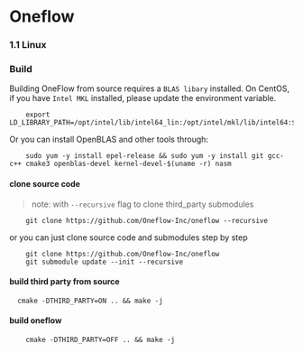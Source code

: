 # Oneflow

### 1.1 Linux 

### Build

Building OneFlow from source requires a `BLAS libary` installed. On CentOS, if you have `Intel MKL` installed, please update the environment variable. 

```
    export LD_LIBRARY_PATH=/opt/intel/lib/intel64_lin:/opt/intel/mkl/lib/intel64:$LD_LIBRARY_PATH
```

Or you can install OpenBLAS and other tools through:

```
    sudo yum -y install epel-release && sudo yum -y install git gcc-c++ cmake3 openblas-devel kernel-devel-$(uname -r) nasm
```

#### clone source code

> note: with `--recursive` flag to clone third_party submodules

```
    git clone https://github.com/Oneflow-Inc/oneflow --recursive
```

or you can just clone source code and submodules step by step

```
    git clone https://github.com/Oneflow-Inc/oneflow
    git submodule update --init --recursive
```

#### build third party from source

```
  cmake -DTHIRD_PARTY=ON .. && make -j
```

#### build oneflow

```
    cmake -DTHIRD_PARTY=OFF .. && make -j
```
